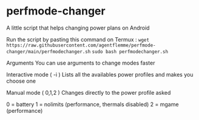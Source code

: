 # perfmode-changer

A little script that helps changing power plans on Android

Run the script by pasting this command on Termux :
```wget https://raw.githubusercontent.com/agentflemme/perfmode-changer/main/perfmodechanger.sh```
```sudo bash perfmodechanger.sh```

Arguments
You can use arguments to change modes faster

Interactive mode ( -i )
Lists all the availables power profiles and makes you choose one

Manual mode ( 0,1,2 )
Changes directly to the power profile asked

0 = battery
1 = nolimits (performance, thermals disabled)
2 = mgame (performance)